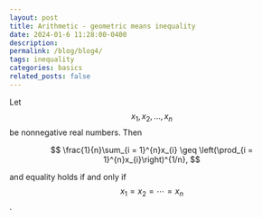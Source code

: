 ```yaml
---
layout: post
title: Arithmetic - geometric means inequality
date: 2024-01-6 11:28:00-0400
description: 
permalink: /blog/blog4/
tags: inequality
categories: basics
related_posts: false
---
```


Let $$x_1, x_2, \ldots , x_n$$ be nonnegative real numbers. Then

$$
\frac{1}{n}\sum_{i = 1}^{n}x_{i} \geq \left(\prod_{i = 1}^{n}x_{i}\right)^{1/n},
$$

and equality holds if and only if $$x_1 = x_2 = \cdots = x_n$$.





